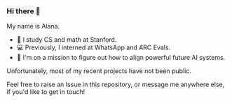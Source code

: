### Hi there 👋

My name is Alana.

- 🌱 I study CS and math at Stanford.
- 💻 Previously, I interned at WhatsApp and ARC Evals.
- 🚀 I'm on a mission to figure out how to align powerful future AI systems.

Unfortunately, most of my recent projects have not been public.

Feel free to raise an Issue in this repository, or message me anywhere else, if you'd like to get in touch!
